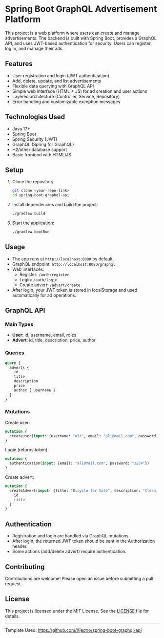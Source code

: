 # Spring Boot GraphQL Advertisement Platform

This project is a web platform where users can create and manage advertisements. The backend is built with Spring Boot, provides a GraphQL API, and uses JWT-based authentication for security. Users can register, log in, and manage their ads.

## Features
- User registration and login (JWT authentication)
- Add, delete, update, and list advertisements
- Flexible data querying with GraphQL API
- Simple web interface (HTML + JS) for ad creation and user actions
- Layered architecture (Controller, Service, Repository)
- Error handling and customizable exception messages

## Technologies Used
- Java 17+
- Spring Boot
- Spring Security (JWT)
- GraphQL (Spring for GraphQL)
- H2/other database support
- Basic frontend with HTML/JS

## Setup
1. Clone the repository:
   ```bash
   git clone <your-repo-link>
   cd spring-boot-graphql-api
   ```
2. Install dependencies and build the project:
   ```bash
   ./gradlew build
   ```
3. Start the application:
   ```bash
   ./gradlew bootRun
   ```

## Usage
- The app runs at `http://localhost:8080` by default.
- GraphQL endpoint: `http://localhost:8080/graphql`
- Web interfaces:
  - Register: `/auth/register`
  - Login: `/auth/login`
  - Create advert: `/advert/create`
- After login, your JWT token is stored in localStorage and used automatically for ad operations.

## GraphQL API
### Main Types
- **User**: id, username, email, roles
- **Advert**: id, title, description, price, author

### Queries
```graphql
query {
  adverts {
    id
    title
    description
    price
    author { username }
  }
}
```

### Mutations
Create user:
```graphql
mutation {
  createUser(input: {username: "ali", email: "ali@mail.com", password: "1234"})
}
```
Login (returns token):
```graphql
mutation {
  authentication(input: {email: "ali@mail.com", password: "1234"})
}
```
Create advert:
```graphql
mutation {
  createAdvert(input: {title: "Bicycle for Sale", description: "Clean, barely used.", price: 1500}) {
    id
    title
  }
}
```

## Authentication
- Registration and login are handled via GraphQL mutations.
- After login, the returned JWT token should be sent in the Authorization header.
- Some actions (add/delete advert) require authentication.

## Contributing
Contributions are welcome! Please open an issue before submitting a pull request.

## License
This project is licensed under the MIT License. See the [LICENSE](LICENSE) file for details.

---

Template Used: https://github.com/Xjectro/spring-boot-graphql-api
